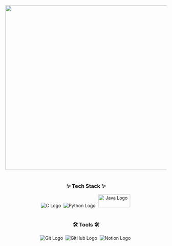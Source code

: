 <div align="center">
  <img src="https://github.com/RIFF/DALL·E 2024-06-23 22.17.27 - An animated GIF with the text 'Welcome to Kihoon GITHUB' in a round and stylish font. The background should have a subtle space theme with stars or a .webp alt="Welcome to Kihoon GITHUB" width="512" />
</div>

<br>
<h3 align="center">✨ Tech Stack ✨</h3>
<div align="center">
  <img src="https://img.shields.io/badge/C-00599C?style=for-the-badge&logo=c&logoColor=white" alt="C Logo" />&nbsp;
  <img src="https://img.shields.io/badge/Python-3776AB?style=for-the-badge&logo=python&logoColor=white" alt="Python Logo" />&nbsp;
  <img src="https://velog.velcdn.com/images/codemcd/post/5a97b9bf-4790-4791-84be-32fe0f0ec90a/Java_Logo.png" alt="Java Logo" width="100" height="40"/>&nbsp;
</div>

<br>

<h3 align="center">🛠 Tools 🛠</h3>
<div align="center">
  <img src="https://img.shields.io/badge/git-F05033.svg?style=for-the-badge&logo=git&logoColor=white" alt="Git Logo" />&nbsp;
  <img src="https://img.shields.io/badge/github-181717.svg?style=for-the-badge&logo=github&logoColor=white" alt="GitHub Logo" />&nbsp;
  <img src="https://img.shields.io/badge/Notion-F3F3F3.svg?style=for-the-badge&logo=notion&logoColor=black" alt="Notion Logo" />&nbsp;
</div>

